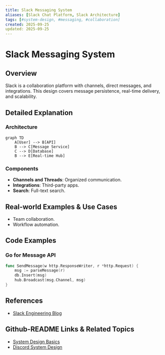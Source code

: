 ```yaml
---
title: Slack Messaging System
aliases: [Slack Chat Platform, Slack Architecture]
tags: [#system-design, #messaging, #collaboration]
created: 2025-09-25
updated: 2025-09-25
---
```


# Slack Messaging System

## Overview

Slack is a collaboration platform with channels, direct messages, and integrations. This design covers message persistence, real-time delivery, and scalability.

## Detailed Explanation

### Architecture

```mermaid
graph TD
    A[User] --> B[API]
    B --> C[Message Service]
    C --> D[Database]
    B --> E[Real-time Hub]
```

### Components

- **Channels and Threads**: Organized communication.
- **Integrations**: Third-party apps.
- **Search**: Full-text search.

## Real-world Examples & Use Cases

- Team collaboration.
- Workflow automation.

## Code Examples

### Go for Message API

```go
func SendMessage(w http.ResponseWriter, r *http.Request) {
    msg := parseMessage(r)
    db.Insert(msg)
    hub.Broadcast(msg.Channel, msg)
}
```

## References

- [Slack Engineering Blog](https://slack.engineering/)

## Github-README Links & Related Topics

- [System Design Basics](system-design-basics/README.md)
- [Discord System Design](discord-system-design/README.md)
